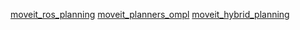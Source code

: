 [moveit_ros_planning](/home/runner/apt_repo/ros-rolling-moveit-ros-planning_2.5.4-11-gb882b0b2c-2023.01.11.08.06_amd64-2023-01-11T08:06:06Z.build)
[moveit_planners_ompl](/home/runner/apt_repo/ros-rolling-moveit-planners-ompl_2.5.4-11-gb882b0b2c-2023.01.11.08.21_amd64-2023-01-11T08:21:45Z.build)
[moveit_hybrid_planning](/home/runner/apt_repo/ros-rolling-moveit-hybrid-planning_2.5.4-11-gb882b0b2c-2023.01.11.08.58_amd64-2023-01-11T08:58:32Z.build)

